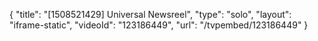 {
    "title": "[1508521429] Universal Newsreel",
    "type": "solo",
    "layout": "iframe-static",
    "videoId": "123186449",
    "url": "\/tvpembed\/123186449"
}